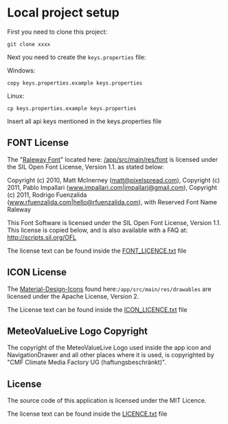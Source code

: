 # Local project setup

First you need to clone this project:

```shell
git clone xxxx
```

Next you need to create the `keys.properties` file:

Windows: 
```shell
copy keys.properties.example keys.properties
```

Linux:
```shell
cp keys.properties.example keys.properties
```

Insert all api keys mentioned in the keys.properties file


## FONT License

The "[Raleway Font](https://github.com/impallari/Raleway)" located here: 
[/app/src/main/res/font](/app/src/main/res/font) is licensed under the SIL Open Font License, Version 1.1. as stated below:

Copyright (c) 2010, Matt McInerney (matt@pixelspread.com),
Copyright (c) 2011, Pablo Impallari (www.impallari.com|impallari@gmail.com),
Copyright (c) 2011, Rodrigo Fuenzalida (www.rfuenzalida.com|hello@rfuenzalida.com), with Reserved Font Name Raleway

This Font Software is licensed under the SIL Open Font License, Version 1.1.
This license is copied below, and is also available with a FAQ at:
http://scripts.sil.org/OFL


The license text can be found inside the [FONT_LICENCE.txt](FONT_LICENCE.txt) file

## ICON License

The [Material-Design-Icons](https://github.com/google/material-design-icons) 
found here:`/app/src/main/res/drawables` are licensed under the Apache License, Version 2.

The License text can be found inside the [ICON_LICENCE.txt](ICON_LICENCE.txt) file

## MeteoValueLive Logo Copyright

The copyright of the MeteoValueLive Logo used inside the app icon and NavigationDrawer and all other places where it is used, 
is copyrighted by "CMF Climate Media Factory UG (haftungsbeschränkt)".

## License

The source code of this application is licensed under the MIT Licence.

The license text can be found inside the [LICENCE.txt](LICENCE.txt) file


